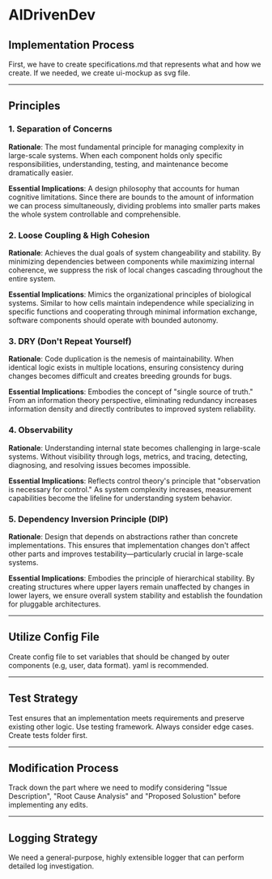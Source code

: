 # AIDrivenDev

## Implementation Process
First, we have to create specifications.md that represents what and how we create.
If we needed, we create ui-mockup as svg file.

-------

## Principles

### 1. Separation of Concerns
**Rationale**: 
The most fundamental principle for managing complexity in large-scale systems. When each component holds only specific responsibilities, understanding, testing, and maintenance become dramatically easier.

**Essential Implications**: 
A design philosophy that accounts for human cognitive limitations. Since there are bounds to the amount of information we can process simultaneously, dividing problems into smaller parts makes the whole system controllable and comprehensible.

### 2. Loose Coupling & High Cohesion
**Rationale**: 
Achieves the dual goals of system changeability and stability. By minimizing dependencies between components while maximizing internal coherence, we suppress the risk of local changes cascading throughout the entire system.

**Essential Implications**: 
Mimics the organizational principles of biological systems. Similar to how cells maintain independence while specializing in specific functions and cooperating through minimal information exchange, software components should operate with bounded autonomy.

### 3. DRY (Don't Repeat Yourself)
**Rationale**: 
Code duplication is the nemesis of maintainability. When identical logic exists in multiple locations, ensuring consistency during changes becomes difficult and creates breeding grounds for bugs.

**Essential Implications**: 
Embodies the concept of "single source of truth." From an information theory perspective, eliminating redundancy increases information density and directly contributes to improved system reliability.

### 4. Observability
**Rationale**: 
Understanding internal state becomes challenging in large-scale systems. Without visibility through logs, metrics, and tracing, detecting, diagnosing, and resolving issues becomes impossible.

**Essential Implications**: 
Reflects control theory's principle that "observation is necessary for control." As system complexity increases, measurement capabilities become the lifeline for understanding system behavior.

### 5. Dependency Inversion Principle (DIP)
**Rationale**: 
Design that depends on abstractions rather than concrete implementations. This ensures that implementation changes don't affect other parts and improves testability—particularly crucial in large-scale systems.

**Essential Implications**: Embodies the principle of hierarchical stability. By creating structures where upper layers remain unaffected by changes in lower layers, we ensure overall system stability and establish the foundation for pluggable architectures.

----

## Utilize Config File
Create config file to set variables that should be changed by outer components (e.g, user, data format).
yaml is recommended.

----

## Test Strategy
Test ensures that an implementation meets requirements and preserve existing other logic.
Use testing framework.
Always consider edge cases.
Create tests folder first.

----

## Modification Process
Track down the part where we need to modify considering "Issue Description", "Root Cause Analysis" and "Proposed Solustion" before implementing any edits.

----

## Logging Strategy
We need a general-purpose, highly extensible logger that can perform detailed log investigation.
